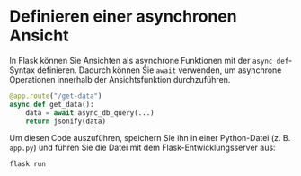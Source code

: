 # Definieren einer asynchronen Ansicht

In Flask können Sie Ansichten als asynchrone Funktionen mit der `async def`-Syntax definieren. Dadurch können Sie `await` verwenden, um asynchrone Operationen innerhalb der Ansichtsfunktion durchzuführen.

```python
@app.route("/get-data")
async def get_data():
    data = await async_db_query(...)
    return jsonify(data)
```

Um diesen Code auszuführen, speichern Sie ihn in einer Python-Datei (z. B. `app.py`) und führen Sie die Datei mit dem Flask-Entwicklungsserver aus:

```bash
flask run
```
